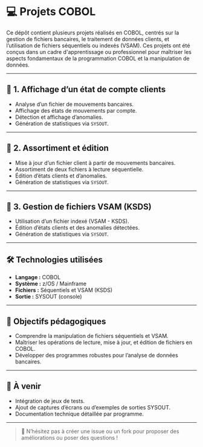# 💻 Projets COBOL

Ce dépôt contient plusieurs projets réalisés en COBOL, centrés sur la gestion de fichiers bancaires, le traitement de données clients, et l’utilisation de fichiers séquentiels ou indexés (VSAM). Ces projets ont été conçus dans un cadre d'apprentissage ou professionnel pour maîtriser les aspects fondamentaux de la programmation COBOL et la manipulation de données.

---

## 📁 1. Affichage d’un état de compte clients

- Analyse d’un fichier de mouvements bancaires.
- Affichage des états de mouvements par compte.
- Détection et affichage d’anomalies.
- Génération de statistiques via `SYSOUT`.

---

## 📁 2. Assortiment et édition

- Mise à jour d’un fichier client à partir de mouvements bancaires.
- Assortiment de deux fichiers à lecture séquentielle.
- Édition d’états clients et d’anomalies.
- Génération de statistiques via `SYSOUT`.

---

## 📁 3. Gestion de fichiers VSAM (KSDS)

- Utilisation d’un fichier indexé (VSAM - KSDS).
- Édition d’états clients et des anomalies détectées.
- Génération de statistiques via `SYSOUT`.

---

## 🛠️ Technologies utilisées

- **Langage :** COBOL
- **Système :** z/OS / Mainframe
- **Fichiers :** Séquentiels et VSAM (KSDS)
- **Sortie :** SYSOUT (console)

---

## 📌 Objectifs pédagogiques

- Comprendre la manipulation de fichiers séquentiels et VSAM.
- Maîtriser les opérations de lecture, mise à jour, et édition de fichiers en COBOL.
- Développer des programmes robustes pour l’analyse de données bancaires.

---

## 🚀 À venir

- Intégration de jeux de tests.
- Ajout de captures d’écrans ou d’exemples de sorties SYSOUT.
- Documentation technique détaillée par programme.

---

> 💬 N’hésitez pas à créer une issue ou un fork pour proposer des améliorations ou poser des questions !